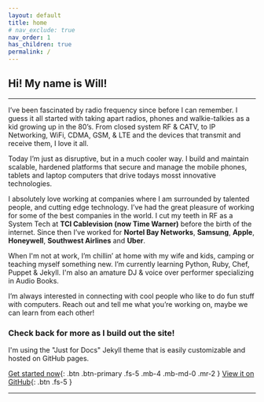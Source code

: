 ```yaml
---
layout: default
title: home
# nav_exclude: true
nav_order: 1
has_children: true
permalink: /
---
```

## Hi! My name is Will!
---
I’ve been fascinated by radio frequency since before I can remember. I guess it all started with taking apart radios, phones and walkie-talkies as a kid growing up in the 80’s. From closed system RF & CATV, to IP Networking, WiFi, CDMA, GSM, & LTE and the devices that transmit and receive them, I love it all.

Today I’m just as disruptive, but in a much cooler way. I build and maintain scalable, hardened platforms that secure and manage the mobile phones, tablets and laptop computers that drive todays mosst innovative technologies.

I absolutely love working at companies where I am surrounded by talented people, and cutting edge technology. I’ve had the great pleasure of working for some of the best companies in the world. I cut my teeth in RF as a System Tech at **TCI Cablevision (now Time Warner)** before the birth of the internet. Since then I’ve worked for **Nortel Bay Networks**, **Samsung**, **Apple**, **Honeywell**, **Southwest Airlines** and **Uber**.

When I'm not at work, I’m chillin’ at home with my wife and kids, camping or teaching myself something new. I’m currently learning Python, Ruby, Chef, Puppet & Jekyll.  I'm also an amature DJ & voice over performer specializing in Audio Books.

I’m always interested in connecting with cool people who like to do fun stuff with computers. Reach out and tell me what you’re working on, maybe we can learn from each other!


### Check back for more as I build out the site!

I'm using the "Just for Docs" Jekyll theme that is easily customizable and hosted on GitHub pages.

[Get started now](#getting-started){: .btn .btn-primary .fs-5 .mb-4 .mb-md-0 .mr-2 } [View it on GitHub](https://github.com/pmarsceill/just-the-docs){: .btn .fs-5 }

---
